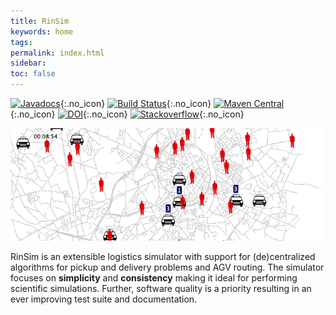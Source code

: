 ```yaml
---
title: RinSim
keywords: home
tags: 
permalink: index.html
sidebar:
toc: false
---
```

[![Javadocs](https://javadoc.io/badge/com.github.rinde/rinsim-core.svg?color=red)](https://javadoc.io/doc/com.github.rinde/rinsim-core){:.no_icon} 
[![Build Status](https://travis-ci.org/rinde/RinSim.svg?branch=master)](https://travis-ci.org/rinde/RinSim){:.no_icon} 
[![Maven Central](https://maven-badges.herokuapp.com/maven-central/com.github.rinde/rinsim-core/badge.svg)](https://maven-badges.herokuapp.com/maven-central/com.github.rinde/rinsim-core){:.no_icon} 
[![DOI](https://zenodo.org/badge/DOI/10.5281/zenodo.192106.svg)](https://doi.org/10.5281/zenodo.192106){:.no_icon} 
[![Stackoverflow](https://img.shields.io/badge/stackoverflow-rinsim-orange.svg)](http://stackoverflow.com/questions/tagged/rinsim){:.no_icon} 

![Taxi Demo](images/taxi-demo.gif)

RinSim is an extensible logistics simulator with support for (de)centralized algorithms for pickup and delivery problems and AGV routing. The simulator focuses on __simplicity__ and __consistency__ making it ideal for performing scientific simulations. Further, software quality is a priority resulting in an ever improving test suite and documentation.



<!-- ![PDPModel](docs/topbar.png) -->
